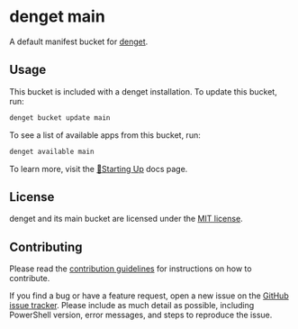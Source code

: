 # denget main
A default manifest bucket for [denget](https://github.com/DenisionSoft/denget).

## Usage
This bucket is included with a denget installation. To update this bucket, run:
```powershell
denget bucket update main
```
To see a list of available apps from this bucket, run:
```powershell
denget available main
```

To learn more, visit the [🚀Starting Up](https://sumptuous-vicuna-b1e.notion.site/Starting-Up-d6b1ccba17cc43d694234143797ea5f2) docs page.

## License
denget and its main bucket are licensed under the [MIT license](LICENSE).

## Contributing
Please read the [contribution guidelines](CONTRIBUTING.md) for instructions on how to contribute.

If you find a bug or have a feature request, open a new issue on the [GitHub issue tracker](https://github.com/DenisionSoft/dgmain/issues). Please include as much detail as possible, including PowerShell version, error messages, and steps to reproduce the issue.
